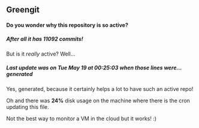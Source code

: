 ## Greengit

#### Do you wonder why this repository is so active?

##### After all it has 11092 commits!

But is it *really* active? Well...

##### Last update was on Tue May 19 at 00:25:03 when those lines were... generated

Yes, generated, because it certainly helps a lot to have such an active repo!

Oh and there was **24%** disk usage on the machine
where there is the cron updating this file.

Not the best way to monitor a VM in the cloud but it works! :)
